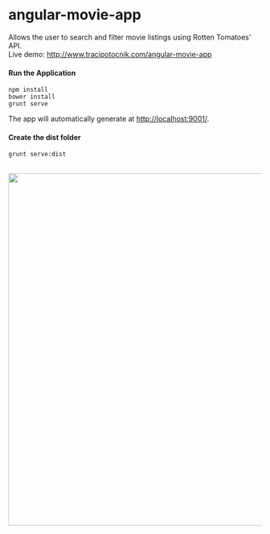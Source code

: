 # angular-movie-app

Allows the user to search and filter movie listings using Rotten Tomatoes' API.
<br/>Live demo: http://www.tracipotocnik.com/angular-movie-app

#### Run the Application

    npm install  
    bower install 
    grunt serve    
    
The app will automatically generate at [http://localhost:9001/](http://localhost:9001/).
    
#### Create the dist folder

    grunt serve:dist    


<br/>

<img src="https://cloud.githubusercontent.com/assets/11953273/7151280/a217d124-e2f5-11e4-9426-b94c8ab8e1a0.png" width="700px"/>
